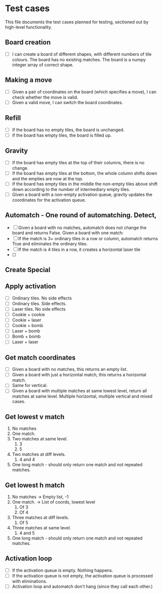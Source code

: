 # Test cases

This file documents the test cases planned for testing, sectioned out by high-level functionality.

## Board creation

- [ ] I can create a board of different shapes, with different numbers of tile colours. The board has no existing matches. The board is a numpy integer array of correct shape.

## Making a move

- [ ] Given a pair of coordinates on the board (which specifies a move), I can check whether the move is valid.
- [ ] Given a valid move, I can switch the board coordinates.

## Refill

- [ ] If the board has no empty tiles, the board is unchanged.
- [ ] If the board has empty tiles, the board is filled up.

## Gravity

- [ ] If the board has empty tiles at the top of their columns, there is no change.
- [ ] If the board has empty tiles at the bottom, the whole column shifts down and the empties are now at the top.
- [ ] If the board has empty tiles in the middle the non-empty tiles above shift down according to the number of intermediary empty tiles.
- [ ] Given a board with a non-empty activation queue, gravity updates the coordinates for the activation queue.

## Automatch - One round of automatching. Detect,

- [ ] Given a board with no matches, automatch does not change the board and returns False.
      Given a board with one match:
- [ ] If the match is 3+ ordinary tiles in a row or column, automatch returns True and eliminates the ordinary tiles.
- [ ] If the match is 4 tiles in a row, it creates a horizontal laser tile
- [ ]

## Create Special

## Apply activation

- [ ] Ordinary tiles. No side effects
- [ ] Ordinary tiles. Side effects.
- [ ] Laser tiles. No side effects
- [ ] Cookie + cookie
- [ ] Cookie + laser
- [ ] Cookie + bomb
- [ ] Laser + bomb
- [ ] Bomb + bomb
- [ ] Laser + laser

## Get match coordinates

- [ ] Given a board with no matches, this returns an empty list.
- [ ] Given a board with just a horizontal match, this returns a horizontal match.
- [ ] Same for vertical.
- [ ] Given a board with multiple matches at same lowest level, return all matches at same level. Multiple horizontal, multiple vertical and mixed cases.

## Get lowest v match

1. No matches
2. One match.
3. Two matches at same level.
   1. 3
   2. 5
4. Two matches at diff levels.
   1. 4 and 4
5. One long match - should only return one match and not repeated matches.

## Get lowest h match

1. No matches -> Empty list, -1
2. One match. -> List of coords, lowest level
   1. Of 3
   2. Of 4
3. Three matches at diff levels.
   1. Of 5
4. Three matches at same level.
   1. 4 and 5
5. One long match - should only return one match and not repeated matches.

## Activation loop

- [ ] If the activation queue is empty. Nothing happens.
- [ ] If the activation queue is not empty, the activation queue is processed with eliminations.
- [ ] Activation loop and automatch don't hang (since they call each other.)
